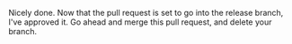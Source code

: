 Nicely done. Now that the pull request is set to go into the release branch, I've approved it. Go ahead and merge this pull request, and delete your branch.

